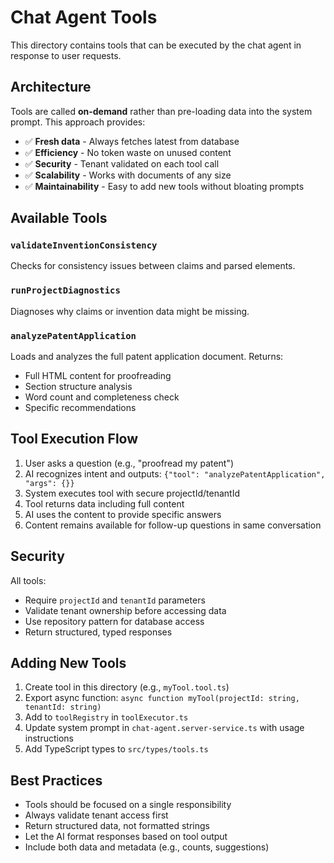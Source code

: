 # Chat Agent Tools

This directory contains tools that can be executed by the chat agent in response to user requests.

## Architecture

Tools are called **on-demand** rather than pre-loading data into the system prompt. This approach provides:

- ✅ **Fresh data** - Always fetches latest from database
- ✅ **Efficiency** - No token waste on unused content  
- ✅ **Security** - Tenant validated on each tool call
- ✅ **Scalability** - Works with documents of any size
- ✅ **Maintainability** - Easy to add new tools without bloating prompts

## Available Tools

### `validateInventionConsistency`
Checks for consistency issues between claims and parsed elements.

### `runProjectDiagnostics`  
Diagnoses why claims or invention data might be missing.

### `analyzePatentApplication`
Loads and analyzes the full patent application document. Returns:
- Full HTML content for proofreading
- Section structure analysis
- Word count and completeness check
- Specific recommendations

## Tool Execution Flow

1. User asks a question (e.g., "proofread my patent")
2. AI recognizes intent and outputs: `{"tool": "analyzePatentApplication", "args": {}}`
3. System executes tool with secure projectId/tenantId
4. Tool returns data including full content
5. AI uses the content to provide specific answers
6. Content remains available for follow-up questions in same conversation

## Security

All tools:
- Require `projectId` and `tenantId` parameters
- Validate tenant ownership before accessing data
- Use repository pattern for database access
- Return structured, typed responses

## Adding New Tools

1. Create tool in this directory (e.g., `myTool.tool.ts`)
2. Export async function: `async function myTool(projectId: string, tenantId: string)`
3. Add to `toolRegistry` in `toolExecutor.ts`
4. Update system prompt in `chat-agent.server-service.ts` with usage instructions
5. Add TypeScript types to `src/types/tools.ts`

## Best Practices

- Tools should be focused on a single responsibility
- Always validate tenant access first
- Return structured data, not formatted strings
- Let the AI format responses based on tool output
- Include both data and metadata (e.g., counts, suggestions) 